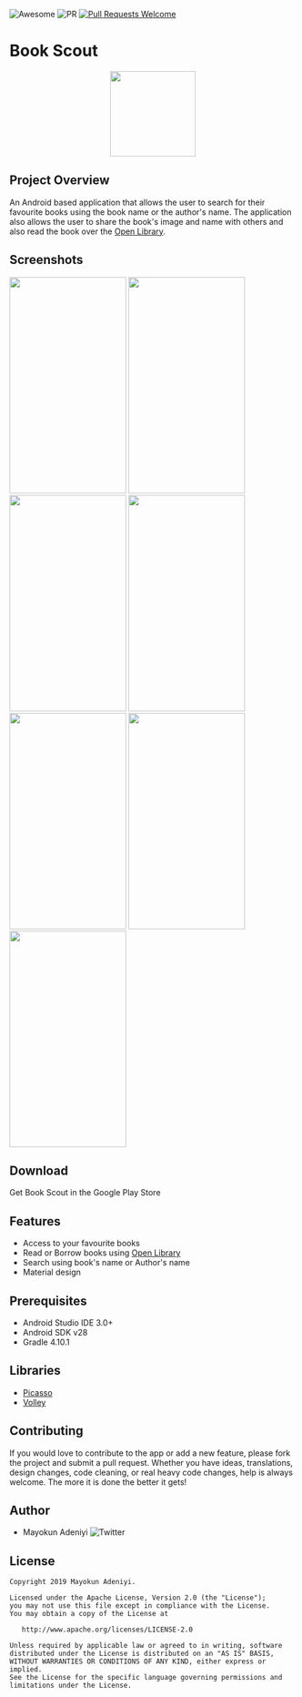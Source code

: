 ![Awesome](https://cdn.rawgit.com/sindresorhus/awesome/d7305f38d29fed78fa85652e3a63e154dd8e8829/media/badge.svg) ![PR](https://img.shields.io/github/license/mayokunthefirst/book-scout.svg) [![Pull Requests Welcome](https://img.shields.io/badge/PRs-welcome-red.svg?style=flat)](http://makeapullrequest.com)
# Book Scout
<p align="center"><a href="https://github.com/mayokunthefirst/Shopping-List"><img src="https://user-images.githubusercontent.com/29807085/57989137-5d410e00-7a8e-11e9-8f29-430b8a7b57d2.png" width="150"></a></p> 


## Project Overview
An Android based application that allows the user to search for their favourite books using the book name or the author's name. The application also allows the user to share the book's image and name with others and also read the book over the [Open Library](https://openlibrary.org/).


## Screenshots
<p><a href="https://github.com/mayokunthefirst/Book-Scout"><img src="https://user-images.githubusercontent.com/29807085/57989129-47334d80-7a8e-11e9-81a3-2a4f53d5177c.jpg" width="205" height="380"></a> <a href="https://github.com/mayokunthefirst/Book-Scout"><img src="https://user-images.githubusercontent.com/29807085/57989101-0804fc80-7a8e-11e9-809e-15e12d24ad61.jpg" width="205" height="380"></a> <a href="https://github.com/mayokunthefirst/Book-Scout"><img src="https://user-images.githubusercontent.com/29807085/57989108-1521eb80-7a8e-11e9-86e1-0a2a8cff9034.jpg" width="205" height="380"></a> <a href="https://github.com/mayokunthefirst/Book-Scout"><img src="https://user-images.githubusercontent.com/29807085/57989119-1e12bd00-7a8e-11e9-80d7-8c28b454cf58.jpg" width="205" height="380"></a> <a href="https://github.com/mayokunthefirst/Book-Scout"><img src="https://user-images.githubusercontent.com/29807085/57989123-2834bb80-7a8e-11e9-9bf7-0fba55e146bd.jpg" width="205" height="380"></a> <a href="https://github.com/mayokunthefirst/Book-Scout"><img src="https://user-images.githubusercontent.com/29807085/57989136-531f0f80-7a8e-11e9-80c8-a45e222ff637.jpg" width="205" height="380"></a> <a href="https://github.com/mayokunthefirst/Book-Scout"><img src="https://user-images.githubusercontent.com/29807085/57989125-32ef5080-7a8e-11e9-925b-8f14d309f9d9.jpg" width="205" height="380"></a> </p>


## Download 
Get Book Scout in the Google Play Store


## Features
* Access to your favourite books 
* Read or Borrow books using [Open Library](https://openlibrary.org/)
* Search using book's name or Author's name
* Material design


## Prerequisites
* Android Studio IDE 3.0+
* Android SDK v28
* Gradle 4.10.1


## Libraries
* [Picasso](https://square.github.io/picasso/)
* [Volley](https://developer.android.com/training/volley/index.html)


## Contributing

If you would love to contribute to the app or add a new feature, please fork the project and submit a pull request. Whether you have ideas, translations, design changes, code cleaning, or real heavy code changes, help is always welcome. The more it is done the better it gets!


## Author

* Mayokun Adeniyi   ![Twitter](https://img.shields.io/twitter/follow/mayokunadeniyi.svg?style=social)



## License

    Copyright 2019 Mayokun Adeniyi.

    Licensed under the Apache License, Version 2.0 (the "License");
    you may not use this file except in compliance with the License.
    You may obtain a copy of the License at

       http://www.apache.org/licenses/LICENSE-2.0

    Unless required by applicable law or agreed to in writing, software
    distributed under the License is distributed on an "AS IS" BASIS,
    WITHOUT WARRANTIES OR CONDITIONS OF ANY KIND, either express or implied.
    See the License for the specific language governing permissions and
    limitations under the License.
